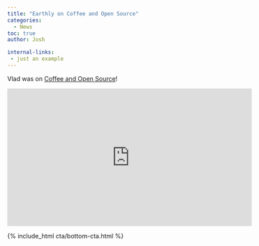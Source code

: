 ```yaml
---
title: "Earthly on Coffee and Open Source"
categories:
  - News
toc: true
author: Josh

internal-links:
 - just an example
---
```


Vlad was on [Coffee and Open Source](https://www.coffeeandopensource.com/guest/vlad-ionescu.html)!


<iframe width="560" height="315" src="https://www.youtube.com/embed/0T9DF75lFmg" title="YouTube video player" frameborder="0" allow="accelerometer; autoplay; clipboard-write; encrypted-media; gyroscope; picture-in-picture; web-share" allowfullscreen></iframe>

<br>

{% include_html cta/bottom-cta.html %}
